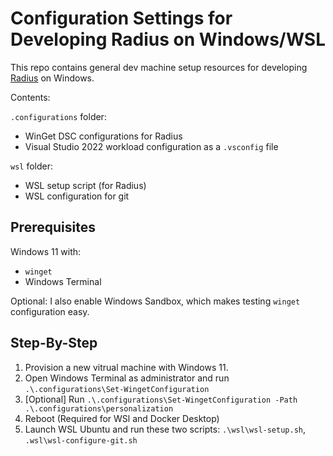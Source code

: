 # Configuration Settings for Developing Radius on Windows/WSL

This repo contains general dev machine setup resources for developing [Radius](https://github.com/radius-project/) on Windows.

Contents:

`.configurations` folder:

- WinGet DSC configurations for Radius
- Visual Studio 2022 workload configuration as a `.vsconfig` file

`wsl` folder:

- WSL setup script (for Radius)
- WSL configuration for git

## Prerequisites

Windows 11 with:

- `winget`
- Windows Terminal

Optional: I also enable Windows Sandbox, which makes testing `winget` configuration easy.

## Step-By-Step

1. Provision a new vitrual machine with Windows 11.
1. Open Windows Terminal as administrator and run `.\.configurations\Set-WingetConfiguration`
1. [Optional] Run `.\.configurations\Set-WingetConfiguration -Path .\.configurations\personalization`
1. Reboot (Required for WSl and Docker Desktop)
1. Launch WSL Ubuntu and run these two scripts: `.\wsl\wsl-setup.sh`, `.wsl\wsl-configure-git.sh`

